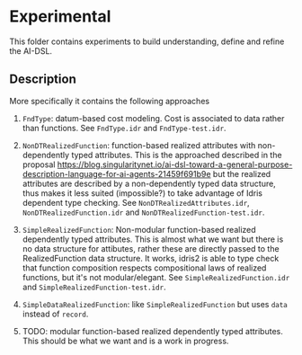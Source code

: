 # Experimental

This folder contains experiments to build understanding, define and
refine the AI-DSL.

## Description

More specifically it contains the following approaches

1. `FndType`: datum-based cost modeling.  Cost is associated to data
   rather than functions.  See `FndType.idr` and `FndType-test.idr`.

2. `NonDTRealizedFunction`: function-based realized attributes with
   non-dependently typed attributes.  This is the approached described
   in the proposal
   https://blog.singularitynet.io/ai-dsl-toward-a-general-purpose-description-language-for-ai-agents-21459f691b9e
   but the realized attributes are described by a non-dependently
   typed data structure, thus makes it less suited (impossible?) to
   take advantage of Idris dependent type checking.  See
   `NonDTRealizedAttributes.idr`, `NonDTRealizedFunction.idr` and
   `NonDTRealizedFunction-test.idr`.

3. `SimpleRealizedFunction`: Non-modular function-based realized
   dependently typed attributes.  This is almost what we want but
   there is no data structure for attibutes, rather these are directly
   passed to the RealizedFunction data structure.  It works, idris2 is
   able to type check that function composition respects compositional
   laws of realized functions, but it's not modular/elegant.  See
   `SimpleRealizedFunction.idr` and `SimpleRealizedFunction-test.idr`.

4. `SimpleDataRealizedFunction`: like `SimpleRealizedFunction` but
   uses `data` instead of `record`.

5. TODO: modular function-based realized dependently typed attributes.
   This should be what we want and is a work in progress.

